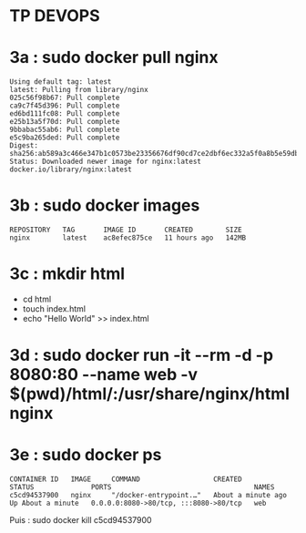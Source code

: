 # TP DEVOPS

# 3a : sudo docker pull nginx

```
Using default tag: latest
latest: Pulling from library/nginx
025c56f98b67: Pull complete 
ca9c7f45d396: Pull complete 
ed6bd111fc08: Pull complete 
e25b13a5f70d: Pull complete 
9bbabac55ab6: Pull complete 
e5c9ba265ded: Pull complete 
Digest: sha256:ab589a3c466e347b1c0573be23356676df90cd7ce2dbf6ec332a5f0a8b5e59db
Status: Downloaded newer image for nginx:latest
docker.io/library/nginx:latest
```

# 3b : sudo docker images

```
REPOSITORY   TAG       IMAGE ID       CREATED        SIZE
nginx        latest    ac8efec875ce   11 hours ago   142MB
```

# 3c : mkdir html
- cd html 
- touch index.html
- echo "Hello World" >> index.html

# 3d : sudo docker run -it --rm -d -p 8080:80 --name web -v $(pwd)/html/:/usr/share/nginx/html nginx


# 3e : sudo docker ps 
```
CONTAINER ID   IMAGE     COMMAND                  CREATED              STATUS              PORTS                                   NAMES
c5cd94537900   nginx     "/docker-entrypoint.…"   About a minute ago   Up About a minute   0.0.0.0:8080->80/tcp, :::8080->80/tcp   web
```

Puis : sudo docker kill c5cd94537900


